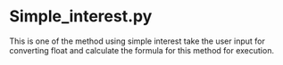 # Simple_interest.py
This is one of the method using simple interest
take the user input for converting float and calculate the formula for this method for execution.
